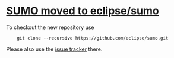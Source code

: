 [SUMO moved to eclipse/sumo](https://github.com/eclipse/sumo)
======

To checkout the new repository use

        git clone --recursive https://github.com/eclipse/sumo.git

Please also use the [issue tracker](https://github.com/eclipse/sumo/issues) there.
